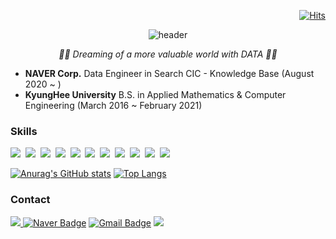 <div align=right>
  
[![Hits](https://hits.seeyoufarm.com/api/count/incr/badge.svg?url=https%3A%2F%2Fgithub.com%2Fheehehe&count_bg=%23686060&title_bg=%23090909&icon=github.svg&icon_color=%23E7E7E7&title=hits&edge_flat=false)](https://hits.seeyoufarm.com)
  
</div>

<div align=center>

![header](https://capsule-render.vercel.app/api?type=waving&color=gradient&height=200&section=header&text=Welcome%20to%20heehehe's%20Github&fontSize=55&animation=twinkling)

</div>

<div align=center>
  
_👩‍💻 Dreaming of a more valuable world with DATA 👩‍💻_

</div>

- **NAVER Corp.** Data Engineer in Search CIC - Knowledge Base (August 2020 ~ )
- **KyungHee University** B.S. in Applied Mathematics & Computer Engineering (March 2016 ~ February 2021)

### Skills

<img src="https://img.shields.io/badge/Python-3766AB?style=flat-square&logo=Python&logoColor=white"/>&nbsp;
<img src="https://img.shields.io/badge/Django-092E20?style=flat-square&logo=Django&logoColor=white"/>&nbsp;
<img src="https://img.shields.io/badge/Linux-FCC624?style=flat-square&logo=Linux&logoColor=white"/>&nbsp;
<img src="https://img.shields.io/badge/Jenkins-D24939?style=flat-square&logo=Jenkins&logoColor=white"/>&nbsp;
<img src="https://img.shields.io/badge/Airflow-017CEE?style=flat-square&logo=Apache Airflow&logoColor=white"/>&nbsp;
<img src="https://img.shields.io/badge/Tableau-E97627?style=flat-square&logo=Tableau&logoColor=white"/>&nbsp;
<img src="https://img.shields.io/badge/PyTorch-EE4C2C?style=flat-square&logo=PyTorch&logoColor=white"/>&nbsp;
<img src="https://img.shields.io/badge/R-276DC3?style=flat-square&logo=R&logoColor=white"/>&nbsp;
<img src="https://img.shields.io/badge/html-E34F26?style=flat-square&logo=HTML5&logoColor=white"/>&nbsp;
<img src="https://img.shields.io/badge/css-1572B6?style=flat-square&logo=CSS3&logoColor=white"/>&nbsp;
<img src="https://img.shields.io/badge/C++-00599C?style=flat-square&logo=C%2B%2B&logoColor=white"/>

[![Anurag's GitHub stats](https://github-readme-stats-git-masterrstaa-rickstaa.vercel.app/api?username=heehehe)](https://github.com/anuraghazra/github-readme-stats) [![Top Langs](https://github-readme-stats-git-masterrstaa-rickstaa.vercel.app/api/top-langs/?username=heehehe&layout=compact)](https://github.com/anuraghazra/github-readme-stats)

### Contact

<a href="https://www.linkedin.com/in/heeseon-cheon-a923b8175/"><img src="https://img.shields.io/badge/LinkedIn-0A66C2?style=flat-square&logo=LinkedIn&logoColor=white"/> [![Naver Badge](https://img.shields.io/badge/Naver-03C75A?style=flat-square&logo=Naver&logoColor=white&link=mailto:heeseon.cheon@navercorp.com)](mailto:heeseon.cheon@navercorp.com) [![Gmail Badge](https://img.shields.io/badge/Gmail-EA4335?style=flat-square&logo=Gmail&logoColor=white&link=mailto:heeseon0315@gmail.com)](mailto:heeseon0315@gmail.com) <a href="https://heehehe-ds.tistory.com/"><img src="https://img.shields.io/badge/Tistory-000000?style=flat-square"/>


<!--
**heehehe/heehehe** is a ✨ _special_ ✨ repository because its `README.md` (this file) appears on your GitHub profile.

<img src="https://img.shields.io/badge/[텍스트]-[컬러코드]?style=flat-square&logo=[simpleicons에서의_아이콘명]&logoColor=white"/>
![followers](https://img.shields.io/github/followers/heehehe?style=social)

Here are some ideas to get you started:

- 🔭 I’m currently working on ...
- 🌱 I’m currently learning ...
- 👯 I’m looking to collaborate on ...
- 🤔 I’m looking for help with ...
- 💬 Ask me about ...
- 📫 How to reach me: ...
- 😄 Pronouns: ...
- ⚡ Fun fact: ...
-->
